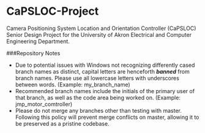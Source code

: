 CaPSLOC-Project
===============

Camera Positioning System Location and Orientation Controller (CaPSLOC) Senior Design Project for the University of Akron Electrical and Computer Engineering Department.

###Repository Notes


+ Due to potential issues with Windows not recognizing differently cased branch names as distinct, capital letters are henceforth ***banned*** from branch names. Please use all lowercase letters with underscores between words. (Example: my_branch_name)
+ Recommended branch names include the initials of the primary user of that branch, as well as the code area being worked on. (Example: jmp_motor_comtroller)
+ Please do not merge any branches other than testing with master. Following this policy will prevent merge conflicts on master, allowing it to be preserved as a pristine codebase.